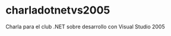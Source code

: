 charladotnetvs2005
==================

Charla para el club .NET sobre desarrollo con Visual Studio 2005
